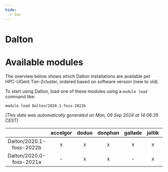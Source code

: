 ```yaml
---
hide:
  - toc
---
```


Dalton
======

# Available modules


The overview below shows which Dalton installations are available per HPC-UGent Tier-2cluster, ordered based on software version (new to old).

To start using Dalton, load one of these modules using a `module load` command like:

```shell
module load Dalton/2020.1-foss-2022b
```

*(This data was automatically generated on Mon, 09 Sep 2024 at 14:06:35 CEST)*  

| |accelgor|doduo|donphan|gallade|joltik|shinx|skitty|
| :---: | :---: | :---: | :---: | :---: | :---: | :---: | :---: |
|Dalton/2020.1-foss-2022b|x|x|x|x|x|x|x|
|Dalton/2020.0-foss-2021a|-|x|x|-|x|-|x|
